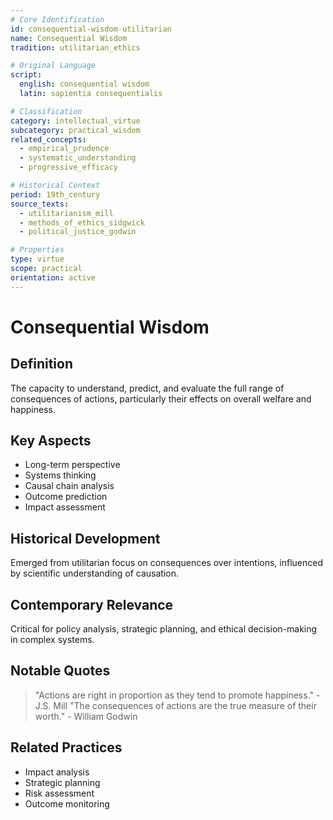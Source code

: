 ```yaml
---
# Core Identification
id: consequential-wisdom-utilitarian
name: Consequential Wisdom
tradition: utilitarian_ethics

# Original Language
script:
  english: consequential wisdom
  latin: sapientia consequentialis

# Classification
category: intellectual_virtue
subcategory: practical_wisdom
related_concepts:
  - empirical_prudence
  - systematic_understanding
  - progressive_efficacy

# Historical Context
period: 19th_century
source_texts:
  - utilitarianism_mill
  - methods_of_ethics_sidgwick
  - political_justice_godwin

# Properties
type: virtue
scope: practical
orientation: active
---
```


# Consequential Wisdom

## Definition
The capacity to understand, predict, and evaluate the full range of consequences of actions, particularly their effects on overall welfare and happiness.

## Key Aspects
- Long-term perspective
- Systems thinking
- Causal chain analysis
- Outcome prediction
- Impact assessment

## Historical Development
Emerged from utilitarian focus on consequences over intentions, influenced by scientific understanding of causation.

## Contemporary Relevance
Critical for policy analysis, strategic planning, and ethical decision-making in complex systems.

## Notable Quotes
> "Actions are right in proportion as they tend to promote happiness." - J.S. Mill
> "The consequences of actions are the true measure of their worth." - William Godwin

## Related Practices
- Impact analysis
- Strategic planning
- Risk assessment
- Outcome monitoring